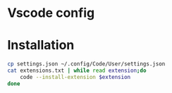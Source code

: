 # Vscode config

# Installation

```bash
cp settings.json ~/.config/Code/User/settings.json
cat extensions.txt | while read extension;do 
	code --install-extension $extension 
done
```

